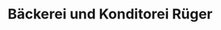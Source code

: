 ---
title: "Bäckerei und Konditorei Rüger"
url: /erfurt/baeckerei-und-konditorei-rueger-am-rosenberg/
shop: Bäckerei
---